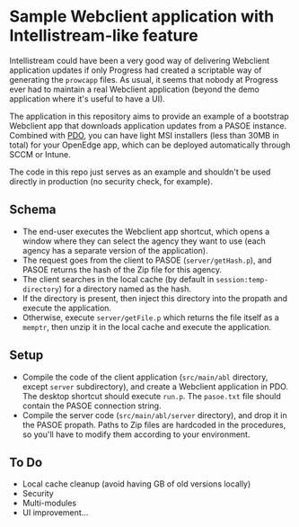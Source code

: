 # Sample Webclient application with Intellistream-like feature

Intellistream could have been a very good way of delivering Webclient application updates if only Progress had created a scriptable way of generating the `prowcapp` files.
As usual, it seems that nobody at Progress ever had to maintain a real Webclient application (beyond the demo application where it's useful to have a UI).

The application in this repository aims to provide an example of a bootstrap Webclient app that downloads application updates from a PASOE instance. Combined with [PDO](https://pdo.riverside-software.fr), you can have light MSI installers (less than 30MB in total) for your OpenEdge app, which can be deployed automatically through SCCM or Intune.

The code in this repo just serves as an example and shouldn't be used directly in production (no security check, for example).

## Schema

* The end-user executes the Webclient app shortcut, which opens a window where they can select the agency they want to use (each agency has a separate version of the application).
* The request goes from the client to PASOE (`server/getHash.p`), and PASOE returns the hash of the Zip file for this agency.
* The client searches in the local cache (by default in `session:temp-directory`) for a directory named as the hash.
* If the directory is present, then inject this directory into the propath and execute the application.
* Otherwise, execute `server/getFile.p` which returns the file itself as a `memptr`, then unzip it in the local cache and execute the application.

## Setup

* Compile the code of the client application (`src/main/abl` directory, except `server` subdirectory), and create a Webclient application in PDO. The desktop shortcut should execute `run.p`. The `pasoe.txt` file should contain the PASOE connection string.
* Compile the server code (`src/main/abl/server` directory), and drop it in the PASOE propath. Paths to Zip files are hardcoded in the procedures, so you'll have to modify them according to your environment.

## To Do

* Local cache cleanup (avoid having GB of old versions locally)
* Security
* Multi-modules
* UI improvement...
